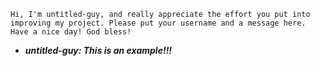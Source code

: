 ```Hi, I'm untitled-guy, and really appreciate the effort you put into improving my project. Please put your username and a message here. Have a nice day! God bless!```

- ***untitled-guy: This is an example!!!***
